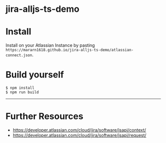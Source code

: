 # jira-alljs-ts-demo

# Install

Install on your Atlassian Instance by pasting ```https://mararn1618.github.io/jira-alljs-ts-demo/atlassian-connect.json```.

# Build yourself

```
$ npm install
$ npm run build
```


---

# Further Resources
* https://developer.atlassian.com/cloud/jira/software/jsapi/context/
* https://developer.atlassian.com/cloud/jira/software/jsapi/request/